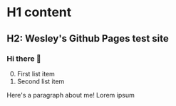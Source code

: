 # H1 content
## H2: Wesley's Github Pages test site
### Hi there 👋
0. First list item
0. Second list item

Here's a paragraph about me! Lorem ipsum
